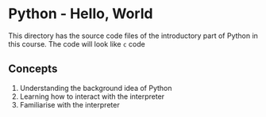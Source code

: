 # Python - Hello, World
This directory has the source code files of the introductory part of Python in this course. The code will look like `c` code


## Concepts
1. Understanding the background idea of Python
2. Learning how to interact with the interpreter
3. Familiarise with the interpreter


